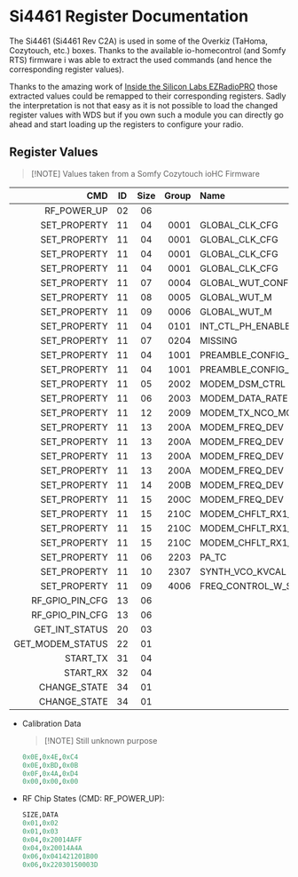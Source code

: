 # Si4461 Register Documentation

The Si4461 (Si4461 Rev C2A) is used in some of the Overkiz (TaHoma, Cozytouch, etc.) boxes. Thanks to the available io-homecontrol (and Somfy RTS) firmware i was able to extract the used commands (and hence the corresponding register values).

Thanks to the amazing work of [Inside the Silicon Labs EZRadioPRO](https://github.com/astuder/Inside-EZRadioPRO/) those extracted values could be remapped to their corresponding registers. Sadly the interpretation is not that easy as it is not possible to load the changed register values with WDS but if you own such a module you can directly go ahead and start loading up the registers to configure your radio.

## Register Values

> [!NOTE] Values taken from a Somfy Cozytouch ioHC Firmware

| CMD              | ID  | Size | Group | Name                      | Config Data                  | Note     |
| ---------------: | :-: | :--: | ----: | :------------------------ | :--------------------------- | :------- |
| RF_POWER_UP      | 02  | 06   |       |                           | `0100018CBA80`               |          |
| SET_PROPERTY     | 11  | 04   | 0001  | GLOBAL_CLK_CFG            | `0100`                       |          |
| SET_PROPERTY     | 11  | 04   | 0001  | GLOBAL_CLK_CFG            | `0100`                       |          |
| SET_PROPERTY     | 11  | 04   | 0001  | GLOBAL_CLK_CFG            | `0101`                       |          |
| SET_PROPERTY     | 11  | 04   | 0001  | GLOBAL_CLK_CFG            | `0442`                       |          |
| SET_PROPERTY     | 11  | 07   | 0004  | GLOBAL_WUT_CONFIG         | `002E011840`                 |          |
| SET_PROPERTY     | 11  | 08   | 0005  | GLOBAL_WUT_M              | `05007B200A01`               |          |
| SET_PROPERTY     | 11  | 09   | 0006  | GLOBAL_WUT_M              | `0400000160000000`           |          |
| SET_PROPERTY     | 11  | 04   | 0101  | INT_CTL_PH_ENABLE         | `0000`                       |          |
| SET_PROPERTY     | 11  | 07   | 0204  | MISSING                   | `0000000000`                 |          |
| SET_PROPERTY     | 11  | 04   | 1001  | PREAMBLE_CONFIG_STD_1     | `0198`                       |          |
| SET_PROPERTY     | 11  | 04   | 1001  | PREAMBLE_CONFIG_STD_1     | `01A0`                       |          |
| SET_PROPERTY     | 11  | 05   | 2002  | MODEM_DSM_CTRL            | `1E2020`                     |          |
| SET_PROPERTY     | 11  | 06   | 2003  | MODEM_DATA_RATE           | `0A000327`                   |          |
| SET_PROPERTY     | 11  | 12   | 2009  | MODEM_TX_NCO_MODE         | `220055060CAB05C80200`       |          |
| SET_PROPERTY     | 11  | 13   | 200A  | MODEM_FREQ_DEV            | `008800070096000027AC40`     |          |
| SET_PROPERTY     | 11  | 13   | 200A  | MODEM_FREQ_DEV            | `008A00070096000027AC40`     | NonDebug |
| SET_PROPERTY     | 11  | 13   | 200A  | MODEM_FREQ_DEV            | `00EA00070096000027AC40`     | Debug    |
| SET_PROPERTY     | 11  | 13   | 200A  | MODEM_FREQ_DEV            | `2C001280C20243E00000E2`     |          |
| SET_PROPERTY     | 11  | 14   | 200B  | MODEM_FREQ_DEV            | `44D60301890180FF0C000040`   |          |
| SET_PROPERTY     | 11  | 15   | 200C  | MODEM_FREQ_DEV            | `38111313000242AB00280CA403` |          |
| SET_PROPERTY     | 11  | 15   | 210C  | MODEM_CHFLT_RX1_CHFLT_COE | `00FFBA0F51CFA9C9FC1B1E0F01` |          |
| SET_PROPERTY     | 11  | 15   | 210C  | MODEM_CHFLT_RX1_CHFLT_COE | `0CFCFD15FF000FFFBA0F51CFA9` |          |
| SET_PROPERTY     | 11  | 15   | 210C  | MODEM_CHFLT_RX1_CHFLT_COE | `18C9FC1B1E0F01FCFD15FF000F` |          |
| SET_PROPERTY     | 11  | 06   | 2203  | PA_TC                     | `0150003D`                   |          |
| SET_PROPERTY     | 11  | 10   | 2307  | SYNTH_VCO_KVCAL           | `002B0D06060F7F03`           |          |
| SET_PROPERTY     | 11  | 09   | 4006  | FREQ_CONTROL_W_SIZE       | `00410E4EC42762`             |          |
| RF_GPIO_PIN_CFG  | 13  | 06   |       |                           | `0414212018`                 |          |
| RF_GPIO_PIN_CFG  | 13  | 06   |       |                           | `1802140418`                 |          |
| GET_INT_STATUS   | 20  | 03   |       |                           | `000000`                     |          |
| GET_MODEM_STATUS | 22  | 01   |       |                           | `00`                         |          |
| START_TX         | 31  | 04   |       |                           | `00000015`                   |          |
| START_RX         | 32  | 04   |       |                           | `0000FFFF`                   |          |
| CHANGE_STATE     | 34  | 01   |       |                           | `01`                         |          |
| CHANGE_STATE     | 34  | 01   |       |                           | `03`                         |          |

- Calibration Data

  > [!NOTE] Still unknown purpose

  ```PYTHON
  0x0E,0x4E,0xC4
  0x0E,0xBD,0x0B
  0x0F,0x4A,0xD4
  0x00,0x00,0x00
  ```

- RF Chip States (CMD: RF_POWER_UP):

  ```PYTHON
  SIZE,DATA
  0x01,0x02
  0x01,0x03
  0x04,0x20014AFF
  0x04,0x20014A4A
  0x06,0x041421201B00
  0x06,0x22030150003D
  ```
